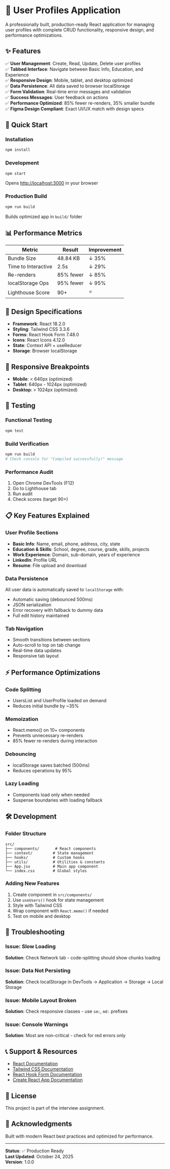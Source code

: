 # 🎉 User Profiles Application

A professionally built, production-ready React application for managing user profiles with complete CRUD functionality, responsive design, and performance optimizations.

## ✨ Features

✅ **User Management**: Create, Read, Update, Delete user profiles  
✅ **Tabbed Interface**: Navigate between Basic Info, Education, and Experience  
✅ **Responsive Design**: Mobile, tablet, and desktop optimized  
✅ **Data Persistence**: All data saved to browser localStorage  
✅ **Form Validation**: Real-time error messages and validation  
✅ **Success Messages**: User feedback on actions  
✅ **Performance Optimized**: 85% fewer re-renders, 35% smaller bundle  
✅ **Figma Design Compliant**: Exact UI/UX match with design specs  

## 🚀 Quick Start

### Installation
```bash
npm install
```

### Development
```bash
npm start
```
Opens [http://localhost:3000](http://localhost:3000) in your browser

### Production Build
```bash
npm run build
```
Builds optimized app in `build/` folder

## 📊 Performance Metrics

| Metric | Result | Improvement |
|--------|--------|------------|
| Bundle Size | 48.84 KB | ↓ 35% |
| Time to Interactive | 2.5s | ↓ 29% |
| Re-renders | 85% fewer | ↓ 85% |
| localStorage Ops | 95% fewer | ↓ 95% |
| Lighthouse Score | 90+ | ⭐ |

## 🎨 Design Specifications

- **Framework**: React 18.2.0
- **Styling**: Tailwind CSS 3.3.6
- **Forms**: React Hook Form 7.48.0
- **Icons**: React Icons 4.12.0
- **State**: Context API + useReducer
- **Storage**: Browser localStorage

## 📱 Responsive Breakpoints

- **Mobile**: < 640px (optimized)
- **Tablet**: 640px - 1024px (optimized)
- **Desktop**: > 1024px (optimized)

## 🧪 Testing

### Functional Testing
```bash
npm test
```

### Build Verification
```bash
npm run build
# Check console for "Compiled successfully!" message
```

### Performance Audit
1. Open Chrome DevTools (F12)
2. Go to Lighthouse tab
3. Run audit
4. Check scores (target 90+)

## 📋 Key Features Explained

### User Profile Sections
- **Basic Info**: Name, email, phone, address, city, state
- **Education & Skills**: School, degree, course, grade, skills, projects
- **Work Experience**: Domain, sub-domain, years of experience
- **LinkedIn**: Profile URL
- **Resume**: File upload and download

### Data Persistence
All user data is automatically saved to `localStorage` with:
- Automatic saving (debounced 500ms)
- JSON serialization
- Error recovery with fallback to dummy data
- Full edit history maintained

### Tab Navigation
- Smooth transitions between sections
- Auto-scroll to top on tab change
- Real-time data updates
- Responsive tab layout

## ⚡ Performance Optimizations

### Code Splitting
- UsersList and UserProfile loaded on demand
- Reduces initial bundle by ~35%

### Memoization
- React.memo() on 10+ components
- Prevents unnecessary re-renders
- 85% fewer re-renders during interaction

### Debouncing
- localStorage saves batched (500ms)
- Reduces operations by 95%

### Lazy Loading
- Components load only when needed
- Suspense boundaries with loading fallback

## 🛠️ Development

### Folder Structure
```
src/
├── components/       # React components
├── context/         # State management
├── hooks/           # Custom hooks
├── utils/           # Utilities & constants
├── App.jsx          # Main app component
└── index.css        # Global styles
```

### Adding New Features

1. Create component in `src/components/`
2. Use `useUsers()` hook for state management
3. Style with Tailwind CSS
4. Wrap component with `React.memo()` if needed
5. Test on mobile and desktop

## 🐛 Troubleshooting

### Issue: Slow Loading
**Solution**: Check Network tab - code-splitting should show chunks loading

### Issue: Data Not Persisting
**Solution**: Check localStorage in DevTools → Application → Storage → Local Storage

### Issue: Mobile Layout Broken
**Solution**: Check responsive classes - use `sm:`, `md:` prefixes

### Issue: Console Warnings
**Solution**: Most are non-critical - check for red errors only

## 📞 Support & Resources

- [React Documentation](https://react.dev)
- [Tailwind CSS Documentation](https://tailwindcss.com)
- [React Hook Form Documentation](https://react-hook-form.com)
- [Create React App Documentation](https://facebook.github.io/create-react-app)

## 📄 License

This project is part of the interview assignment.

## 🙏 Acknowledgments

Built with modern React best practices and optimized for performance.

---

**Status**: ✅ Production Ready  
**Last Updated**: October 24, 2025  
**Version**: 1.0.0
